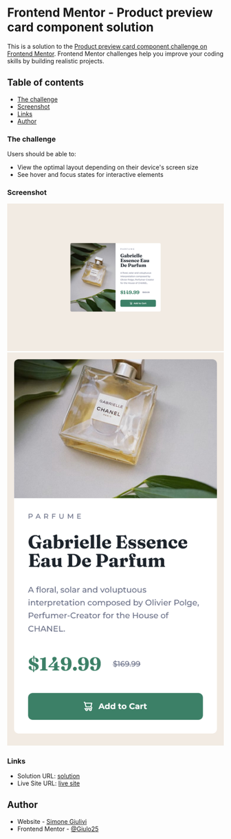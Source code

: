 # Frontend Mentor - Product preview card component solution

This is a solution to the [Product preview card component challenge on Frontend Mentor](https://www.frontendmentor.io/challenges/product-preview-card-component-GO7UmttRfa). Frontend Mentor challenges help you improve your coding skills by building realistic projects.

## Table of contents

- [The challenge](#the-challenge)
- [Screenshot](#screenshot)
- [Links](#links)
- [Author](#author)

### The challenge

Users should be able to:

- View the optimal layout depending on their device's screen size
- See hover and focus states for interactive elements

### Screenshot

![](./screenshot-desktop.png)
![](./screenshot-mobile.png)

### Links

- Solution URL: [solution](https://github.com/Giulo25/product-preview-card-component)
- Live Site URL: [live site](https://giulo25.github.io/product-preview-card-component/)

## Author

- Website - [Simone Giulivi](https://simonegiulivi.com/)
- Frontend Mentor - [@Giulo25](https://www.frontendmentor.io/profile/Giulo25)
